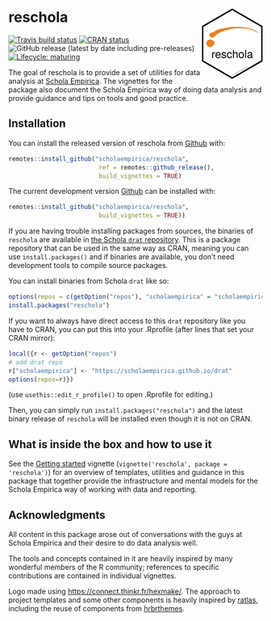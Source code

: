 
<!-- README.md is generated from README.Rmd. Please edit that file -->

# reschola <a href='https://scholaempirica.github.io/reschola'><img src='man/figures/logo.png' align="right" height="139" /></a>

<!-- badges: start -->

[![Travis build
status](https://travis-ci.org/scholaempirica/reschola.svg?branch=master)](https://travis-ci.org/scholaempirica/reschola)
[![CRAN
status](https://www.r-pkg.org/badges/version/reschola)](https://CRAN.R-project.org/package=reschola)
![GitHub release (latest by date including
pre-releases)](https://img.shields.io/github/v/release/scholaempirica/reschola?include_prereleases)
[![Lifecycle:
maturing](https://img.shields.io/badge/lifecycle-maturing-blue.svg)](https://www.tidyverse.org/lifecycle/#maturing)
<!-- badges: end -->

The goal of reschola is to provide a set of utilities for data analysis
at [Schola Empirica](http://scholaempirica.org). The vignettes for the
package also document the Schola Empirica way of doing data analysis and
provide guidance and tips on tools and good practice.

## Installation

You can install the released version of reschola from
[Github](https://github.com) with:

``` r
remotes::install_github("scholaempirica/reschola", 
                         ref = remotes::github_release(),
                         build_vignettes = TRUE)
```

The current development version [Github](https://github.com) can be
installed with:

``` r
remotes::install_github("scholaempirica/reschola",
                         build_vignettes = TRUE))
```

If you are having trouble installing packages from sources, the binaries
of `reschola` are available in [the Schola `drat`
repository](https://scholaempirica.github.io/drat). This is a package
repository that can be used in the same way as CRAN, meaning you can use
`install.packages()` and if binaries are available, you don’t need
development tools to compile source packages.

You can install binaries from Schola `drat` like so:

``` r
options(repos = c(getOption("repos"), "scholaempirica" = "scholaempirica.github.io/drat"))
install.packages("reschola")
```

If you want to always have direct access to this `drat` repository like
you have to CRAN, you can put this into your .Rprofile (after lines that
set your CRAN mirror):

``` r
local({r <- getOption("repos")
# add drat repo
r["scholaempirica"] <- "https://scholaempirica.github.io/drat"
options(repos=r)})
```

(use `usethis::edit_r_profile()` to open .Rprofile for editing.)

Then, you can simply run `install.packages("reschola")` and the latest
binary release of `reschola` will be installed even though it is not on
CRAN.

## What is inside the box and how to use it

See the [Getting started](articles/reschola.html) vignette
(`vignette('reschola', package = 'reschola')`) for an overview of
templates, utilities and guidance in this package that together provide
the infrastructure and mental models for the Schola Empirica way of
working with data and reporting.

## Acknowledgments

All content in this package arose out of conversations with the guys at
Schola Empirica and their desire to do data analysis well.

The tools and concepts contained in it are heavily inspired by many
wonderful members of the R community; references to specific
contributions are contained in individual vignettes.

Logo made using <https://connect.thinkr.fr/hexmake/>. The approach to
project templates and some other components is heavily inspired by
[ratlas](https://github.com/atlas-aai/ratlas/), including the reuse of
components from [hrbrthemes](https://hrbrmstr.github.io/hrbrthemes/).
